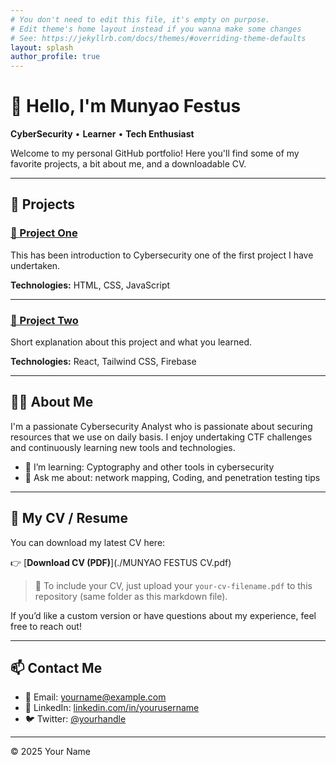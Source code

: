 ```yaml
---
# You don't need to edit this file, it's empty on purpose.
# Edit theme's home layout instead if you wanna make some changes
# See: https://jekyllrb.com/docs/themes/#overriding-theme-defaults
layout: splash
author_profile: true
---
```


# 👋 Hello, I'm Munyao Festus

**CyberSecurity** • **Learner** • **Tech Enthusiast**

Welcome to my personal GitHub portfolio! Here you'll find some of my favorite projects, a bit about me, and a downloadable CV.

---

## 🚀 Projects

### [🔗 Project One](https://github.com/yourusername/project-one)
This has been introduction to Cybersecurity one of the first project I have undertaken.

**Technologies:** HTML, CSS, JavaScript

---

### [🔗 Project Two](https://github.com/yourusername/project-two)
Short explanation about this project and what you learned.

**Technologies:** React, Tailwind CSS, Firebase

---

## 👨‍💻 About Me

I'm a passionate Cybersecurity Analyst who is passionate about securing resources that we use on  daily basis. I enjoy undertaking CTF challenges and continuously learning new tools and technologies.
  
- 🌱 I’m learning: Cyptography and other tools in cybersecurity
- 💬 Ask me about: network mapping, Coding, and penetration testing tips

---

## 📄 My CV / Resume

You can download my latest CV here:

👉 [**Download CV (PDF)**](./MUNYAO FESTUS CV.pdf)

> 📌 To include your CV, just upload your `your-cv-filename.pdf` to this repository (same folder as this markdown file).

If you’d like a custom version or have questions about my experience, feel free to reach out!

---

## 📫 Contact Me

- 📧 Email: [yourname@example.com](mailto:yourname@example.com)  
- 💼 LinkedIn: [linkedin.com/in/yourusername](https://linkedin.com/in/yourusername)  
- 🐦 Twitter: [@yourhandle](https://twitter.com/yourhandle)

---

© 2025 Your Name
